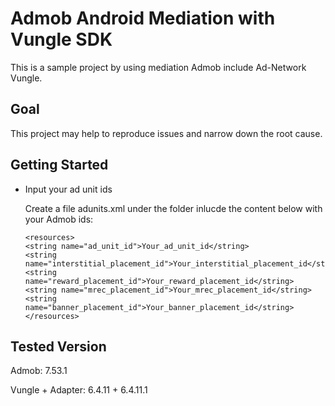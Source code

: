 # Admob Android Mediation with Vungle SDK
This is a sample project by using mediation Admob include Ad-Network Vungle.

## Goal
This project may help to reproduce issues and narrow down the root cause.

## Getting Started

- Input your ad unit ids

    Create a file adunits.xml under the folder inlucde the content below with your Admob ids:

    ```
    <resources>
    <string name="ad_unit_id">Your_ad_unit_id</string>
    <string name="interstitial_placement_id">Your_interstitial_placement_id</string>
    <string name="reward_placement_id">Your_reward_placement_id</string>
    <string name="mrec_placement_id">Your_mrec_placement_id</string>
    <string name="banner_placement_id">Your_banner_placement_id</string>
    </resources>
    ```

## Tested Version

Admob: 
7.53.1

Vungle + Adapter: 
6.4.11 + 6.4.11.1

